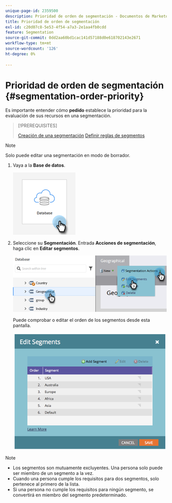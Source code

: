 ```yaml
---
unique-page-id: 2359500
description: Prioridad de orden de segmentación - Documentos de Marketo - Documentación del producto
title: Prioridad de orden de segmentación
exl-id: c20d07c8-5e53-4f54-a7a3-2e1aa4fb0cdd
feature: Segmentation
source-git-commit: 0dd2aa60bd1cac141d57188d0e618702143e2671
workflow-type: tm+mt
source-wordcount: '126'
ht-degree: 0%

---
```


# Prioridad de orden de segmentación {#segmentation-order-priority}

Es importante entender cómo **pedido** establece la prioridad para la evaluación de sus recursos en una segmentación.

>[!PREREQUISITES]
>
>[Creación de una segmentación](/help/marketo/product-docs/personalization/segmentation-and-snippets/segmentation/create-a-segmentation.md)
>[Definir reglas de segmentos](/help/marketo/product-docs/personalization/segmentation-and-snippets/segmentation/define-segment-rules.md)

>[!NOTE]
>
>Solo puede editar una segmentación en modo de borrador.

1. Vaya a la **Base de datos**.

   ![](assets/segmentation-order-priority-1.png)

1. Seleccione su **Segmentación**. Entrada **Acciones de segmentación**, haga clic en **Editar segmentos**.

   ![](assets/segmentation-order-priority-2.png)

   Puede comprobar o editar el orden de los segmentos desde esta pantalla.

   ![](assets/segmentation-order-priority-3.png)

>[!NOTE]
>
>* Los segmentos son mutuamente excluyentes. Una persona solo puede ser miembro de un segmento a la vez.
>* Cuando una persona cumple los requisitos para dos segmentos, solo pertenece al primero de la lista.
>* Si una persona no cumple los requisitos para ningún segmento, se convertirá en miembro del segmento predeterminado.
